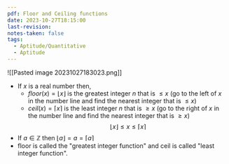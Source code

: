 ```yaml
---
pdf: Floor and Ceiling functions
date: 2023-10-27T18:15:00
last-revision: 
notes-taken: false
tags:
  - Aptitude/Quantitative
  - Aptitude
---
```


![[Pasted image 20231027183023.png]]

- If $x$ is a real number then,
	- $floor(x) = \lfloor x \rfloor$ is the greatest integer $n$ that is $\le x$ (go to the left of $x$ in the number line and find the nearest integer that is $\le x$) 
	- $ceil(x) = \lceil x \rceil$ is the least integer $n$ that is $\ge x$ (go to the right of $x$ in the number line and find the nearest integer that is $\ge x$) 
$$
\lfloor x \rfloor \le x \le \lceil x \rceil
$$
- If $a \in \mathbb{Z}$ then $\lfloor a \rfloor = a = \lceil a \rceil$ 
- floor is called the "greatest  integer function" and ceil is called "least integer function".
